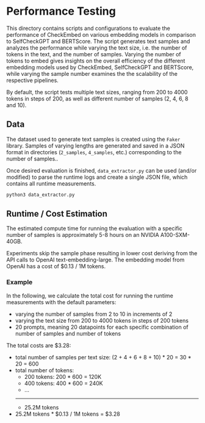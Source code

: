 # Performance Testing

This directory contains scripts and configurations to evaluate the performance of CheckEmbed on various embedding models in comparison to SelfCheckGPT and BERTScore.
The script generates text samples and analyzes the performance while varying the text size, i.e. the number of tokens in the text, and the number of samples.
Varying the number of tokens to embed gives insights on the overall efficiency of the different embedding models used by CheckEmbed, SelfCheckGPT and BERTScore, while varying the sample number examines the the scalability of the respective pipelines.

By default, the script tests multiple text sizes, ranging from 200 to 4000 tokens in steps of 200, as well as different number of samples (2, 4, 6, 8 and 10).

## Data

The dataset used to generate text samples is created using the `Faker` library. Samples of varying lengths are generated and saved in a JSON format in directories (`2_samples`, `4_samples`, etc.) corresponding to the number of samples..

Once desired evaluation is finished, `data_extractor.py` can be used (and/or modified) to parse the runtime logs and create a single JSON file, which contains all runtime measurements.
```python
python3 data_extractor.py
```

## Runtime / Cost Estimation

The estimated compute time for running the evaluation with a specific number of samples is approximately 5-8 hours on an NVIDIA A100-SXM-40GB.

Experiments skip the sample phase resulting in lower cost deriving from the API calls to OpenAI text-embedding-large.
The embedding model from OpenAI has a cost of $0.13 / 1M tokens.

### Example
In the following, we calculate the total cost for running the runtime measurements with the default parameters:
- varying the number of samples from 2 to 10 in increments of 2
- varying the text size from 200 to 4000 tokens in steps of 200 tokens
- 20 prompts, meaning 20 datapoints for each specific combination of number of samples and number of tokens

The total costs are $3.28:
- total number of samples per text size: (2 + 4 + 6 + 8 + 10) * 20 = 30 * 20 = 600
- total number of tokens:
  - 200 tokens: 200 * 600 = 120K
  - 400 tokens: 400 * 600 = 240K
  - ...
  ---
  - 25.2M tokens
- 25.2M tokens * $0.13 / 1M tokens = $3.28
